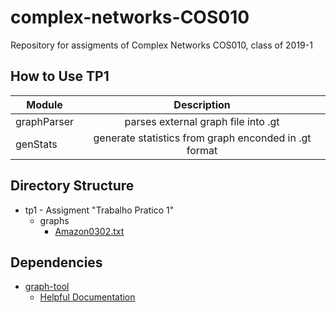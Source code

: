 # complex-networks-COS010
Repository for assigments of Complex Networks COS010, class of 2019-1

## How to Use TP1
| Module        | Description   |
| ------------- |:-------------:|
| graphParser   | parses external graph file into .gt |
| genStats   | generate statistics from graph enconded in .gt format |

## Directory Structure
* tp1 - Assigment "Trabalho Pratico 1"
	* graphs
		* [Amazon0302.txt](http://snap.stanford.edu/data/amazon0302.html)

## Dependencies
* [graph-tool](https://graph-tool.skewed.de/)
	* [Helpful Documentation](https://graph-tool.skewed.de/static/doc/graph_tool.html#available-subpackages)
